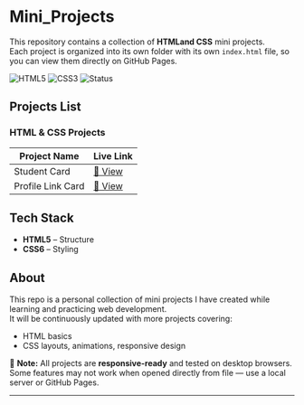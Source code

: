 # Mini_Projects

This repository contains a collection of **HTMLand CSS** mini projects.  
Each project is organized into its own folder with its own `index.html` file, so you can view them directly on GitHub Pages.

![HTML5](https://img.shields.io/badge/HTML5-orange?logo=html5&logoColor=white&style=for-the-badge)
![CSS3](https://img.shields.io/badge/CSS3-blue?logo=css3&logoColor=white&style=for-the-badge)
![Status](https://img.shields.io/badge/Status-Completed-brightgreen?style=for-the-badge)

## Projects List

###  HTML & CSS Projects
| Project Name |  Live Link |
|--------------|-----------|
| Student Card | [🔗 View](https://madhumidha28.github.io/Mini_Projects/Mini-Projects/P1-Student%20Card/) |
| Profile Link Card | [🔗 View](https://madhumidha28.github.io/Mini_Projects/Mini-Projects/P2_Links-page/) |


## Tech Stack
- **HTML5** – Structure
- **CSS6** – Styling

## About
This repo is a personal collection of mini projects I have created while learning and practicing web development.  
It will be continuously updated with more projects covering:
- HTML basics
- CSS layouts, animations, responsive design

📌 **Note:** All projects are **responsive-ready** and tested on desktop browsers.  
Some features may not work when opened directly from file — use a local server or GitHub Pages.

---
